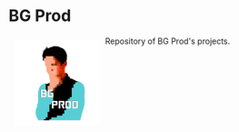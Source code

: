 BG Prod
=======

<a href="http://begarco.github.io/BG_Prod/"><img src="./BGProd.png" align="left" hspace="10" vspace="6" height="150"></a>Repository of BG Prod's projects.
